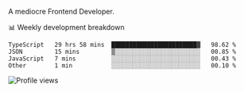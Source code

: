 A mediocre Frontend Developer.

📊 Weekly development breakdown
<!--START_SECTION:waka-->

```text
TypeScript   29 hrs 58 mins  ████████████████████████▓   98.62 %
JSON         15 mins         ▒░░░░░░░░░░░░░░░░░░░░░░░░   00.85 %
JavaScript   7 mins          ░░░░░░░░░░░░░░░░░░░░░░░░░   00.43 %
Other        1 min           ░░░░░░░░░░░░░░░░░░░░░░░░░   00.10 %
```

<!--END_SECTION:waka-->

<img src="https://gpvc.arturio.dev/iqbalfasri" alt="Profile views"/>
